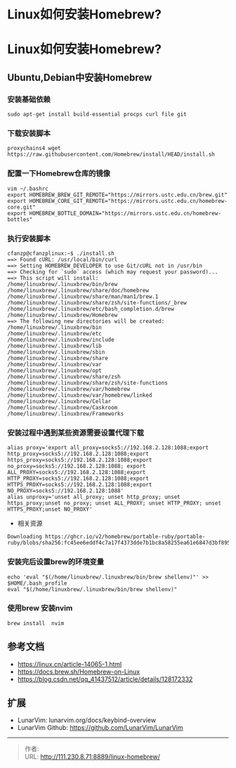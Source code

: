 # Linux如何安装Homebrew?


<!--more-->
# Linux如何安装Homebrew?
## Ubuntu,Debian中安装Homebrew
### 安装基础依赖
```
sudo apt-get install build-essential procps curl file git
```
### 下载安装脚本
```
proxychains4 wget https://raw.githubusercontent.com/Homebrew/install/HEAD/install.sh
```
### 配置一下Homebrew仓库的镜像
```
vim ~/.bashrc
export HOMEBREW_BREW_GIT_REMOTE="https://mirrors.ustc.edu.cn/brew.git"
export HOMEBREW_CORE_GIT_REMOTE="https://mirrors.ustc.edu.cn/homebrew-core.git"
export HOMEBREW_BOTTLE_DOMAIN="https://mirrors.ustc.edu.cn/homebrew-bottles"
```

### 执行安装脚本
```
cfanzp@cfanzplinux:~$ ./install.sh 
==> Found cURL: /usr/local/bin/curl
==> Setting HOMEBREW_DEVELOPER to use Git/cURL not in /usr/bin
==> Checking for `sudo` access (which may request your password)...
==> This script will install:
/home/linuxbrew/.linuxbrew/bin/brew
/home/linuxbrew/.linuxbrew/share/doc/homebrew
/home/linuxbrew/.linuxbrew/share/man/man1/brew.1
/home/linuxbrew/.linuxbrew/share/zsh/site-functions/_brew
/home/linuxbrew/.linuxbrew/etc/bash_completion.d/brew
/home/linuxbrew/.linuxbrew/Homebrew
==> The following new directories will be created:
/home/linuxbrew/.linuxbrew/bin
/home/linuxbrew/.linuxbrew/etc
/home/linuxbrew/.linuxbrew/include
/home/linuxbrew/.linuxbrew/lib
/home/linuxbrew/.linuxbrew/sbin
/home/linuxbrew/.linuxbrew/share
/home/linuxbrew/.linuxbrew/var
/home/linuxbrew/.linuxbrew/opt
/home/linuxbrew/.linuxbrew/share/zsh
/home/linuxbrew/.linuxbrew/share/zsh/site-functions
/home/linuxbrew/.linuxbrew/var/homebrew
/home/linuxbrew/.linuxbrew/var/homebrew/linked
/home/linuxbrew/.linuxbrew/Cellar
/home/linuxbrew/.linuxbrew/Caskroom
/home/linuxbrew/.linuxbrew/Frameworks
```

### 安装过程中遇到某些资源需要设置代理下载
```
alias proxy='export all_proxy=socks5://192.168.2.128:1088;export http_proxy=socks5://192.168.2.128:1088;export https_proxy=socks5://192.168.2.128:1088;export no_proxy=socks5://192.168.2.128:1088; export ALL_PROXY=socks5://192.168.2.128:1088;export HTTP_PROXY=socks5://192.168.2.128:1088;export HTTPS_PROXY=socks5://192.168.2.128:1088;export NO_PROXY=socks5://192.168.2.128:1088'
alias unproxy='unset all_proxy; unset http_proxy; unset https_proxy;unset no_proxy; unset ALL_PROXY; unset HTTP_PROXY; unset HTTPS_PROXY;unset NO_PROXY'
```
- 相关资源
```
Downloading https://ghcr.io/v2/homebrew/portable-ruby/portable-ruby/blobs/sha256:fc45ee6eddf4c7a17f4373dde7b1bc8a58255ea61e6847d3bf895225b28d072a
```

### 安装完后设置brew的环境变量
```
echo 'eval "$(/home/linuxbrew/.linuxbrew/bin/brew shellenv)"' >> $HOME/.bash_profile
eval "$(/home/linuxbrew/.linuxbrew/bin/brew shellenv)"
```

### 使用brew 安装nvim
```
brew install  nvim
```

## 参考文档
- https://linux.cn/article-14065-1.html
- https://docs.brew.sh/Homebrew-on-Linux
- https://blog.csdn.net/qq_41437512/article/details/128172332

## 扩展
- LunarVim: lunarvim.org/docs/keybind-overview
- LunarVim Github: https://github.com/LunarVim/LunarVim



---

> 作者:   
> URL: http://111.230.8.71:8889/linux-homebrew/  

